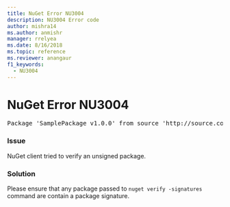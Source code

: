 ```yaml
---
title: NuGet Error NU3004
description: NU3004 Error code
author: mishra14
ms.author: anmishr
manager: rrelyea
ms.date: 8/16/2018
ms.topic: reference
ms.reviewer: anangaur
f1_keywords:
  - NU3004
---
```


# NuGet Error NU3004

<pre>Package 'SamplePackage v1.0.0' from source 'http://source.com/index.json': The package is not signed.</pre>

### Issue

NuGet client tried to verify an unsigned package.


### Solution

Please ensure that any package passed to `nuget verify -signatures` command are contain a package signature.


